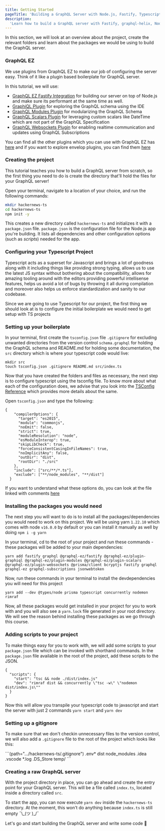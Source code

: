 ```yaml
---
title: Getting Started
pageTitle: 'Building a GraphQL Server with Node.js, Fastify, Typescript, GraphQL EZ, GraphQL Helix, Envelop & Prisma'
description:
  'Learn how to build a GraphQL server with Fastify, graphql-helix, Node.js, Typescript, GraphQL EZ, Envelop & Prisma'
---
```


In this section, we will look at an overview about the project, create the relevant folders and learn about the packages we would be using to build the GraphQL server.

### GraphQL EZ

We use plugins from GraphQL EZ to make our job of configuring the server easy. Think of it like a plugin based boilerplate for GraphQL server.

In this tutorial, we will use:

- [GraphQL EZ Fastify Integration](https://www.graphql-ez.com/docs/integrations/fastify) for building our server on top of Node.js and make sure its performant at the same time as well.
- [GraphiQL Plugin](https://www.graphql-ez.com/plugins/graphiql) for exploring the GraphQL schema using the IDE
- [GraphQL Modules Plugin](https://www.graphql-ez.com/plugins/graphql-modules) for modularizing the GraphQL Schema
- [GraphQL Scalars Plugin](https://www.graphql-ez.com/plugins/graphql-scalars) for leveraging custom scalars like DateTime which are not part of the GraphQL Specification
- [GraphQL Websockets Plugin](https://www.graphql-ez.com/plugins/websockets) for enabling realtime communication and updates using GraphQL Subscriptions



You can find all the other plugins which you can use with GraphQL EZ has [here](https://www.graphql-ez.com/plugins) and if you want to explore envelop plugins, you can find them [here](https://github.com/dotansimha/envelop#available-plugins)

### Creating the project

This tutorial teaches you how to build a GraphQL server from scratch, so the first thing you need to do is create the
directory that'll hold the files for your GraphQL server!

<Instruction>

Open your terminal, navigate to a location of your choice, and run the following commands:

```bash
mkdir hackernews-ts
cd hackernews-ts
npm init -y
```

</Instruction>

This creates a new directory called `hackernews-ts` and initializes it with a `package.json` file. `package.json` is
the configuration file for the Node.js app you're building. It lists all dependencies and other configuration options
(such as _scripts_) needed for the app.

### Configuring your Typescript Project

Typescript acts as a superset for Javascript and brings a lot of goodness along with it including things like providing strong typing, allows us to use the latest JS syntax without bothering about the compatibility, allows for amazing tooling around with the editors providing powerful intellisense features, helps us avoid a lot of bugs by throwing it all during compilation and moreover also helps us enforce standardization and sanity to our codebase.

Since we are going to use Typescript for our project, the first thing we should look at is to configure the initial boilerplate we would need to get setup with TS projects

### Setting up your boilerplate

<Instruction>

In your terminal, first create the `tsconfig.json` file `.gitignore` for excluding unwanted directories from the version control `schema.graphql` for holding the GraphQL schema and README.md for holding some documentation, the `src` directory which is where your typescript code would live:

```bash(path=".../hackernews-ts/")
mkdir src
touch tsconfig.json .gitignore README.md src/index.ts
```

</Instruction>

Now that you have created the folders and files as necessary, the next step is to configure typescript using the tsconfig file. To know more about what each of the configuration does, we advise that you look into the [TSConfig Reference](https://www.typescriptlang.org/tsconfig) which provides more details about the same.

<Instruction>

Open `tsconfig.json` and type the following:

```json(path="../hackernews-ts/tsconfig.json")
{
    "compilerOptions": {
      "target": "es2015",
      "module": "commonjs",
      "noEmit": false,
      "strict": true,
      "moduleResolution": "node",
      "esModuleInterop": true,
      "skipLibCheck": true,
      "forceConsistentCasingInFileNames": true,
      "noImplicitAny": false,
      "outDir": "dist",
      "rootDir": "./src"
    },
    "include": ["src/**/*.ts"],
    "exclude": ["**/node_modules", "**/dist"]
  }
```
</Instruction>

If you want to understand what these options do, you can look at the file linked with comments [here](https://github.com/tvvignesh/graphql-ez-example/blob/hackernews-ts/tsconfig.json)

### Installing the packages you would need

The next step you will want to do is to install all the packages/dependencies you would need to work on this project. We will be using yarn `1.22.10` which comes with node `v16.0.0` by default or you can install it manually as well by doing `npm i -g yarn`

<Instruction>

In your terminal, cd to the root of your project and run these commands - these packages will be added to your main dependencies:

```bash(path=".../hackernews-ts/")
yarn add fastify graphql @graphql-ez/fastify @graphql-ez/plugin-graphiql @graphql-ez/plugin-modules @graphql-ez/plugin-scalars @graphql-ez/plugin-websockets @prisma/client bcryptjs fastify graphql graphql-ez graphql-subscriptions jsonwebtoken
```

Now, run these commands in your terminal to install the devdependencies you will need for this project

```bash(path=".../hackernews-ts/")
yarn add --dev @types/node prisma typescript concurrently nodemon rimraf
```

Now, all these packages would get installed in your project for you to work with and you will also see a `yarn.lock` file generated in your root directory. We will see the reason behind installing these packages as we go through this course.

</Instruction>


### Adding scripts to your project

To make things easy for you to work with, we will add some scripts to your `package.json` file which can be invoked with shorthand commands. In the `package.json` file available in the root of the project, add these scripts to the JSON.

<Instruction>

```json(path=".../hackernews-ts/package.json")
{
  "scripts": {
    "start": "tsc && node ./dist/index.js"
    "dev": "rimraf dist && concurrently \"tsc -w\" \"nodemon dist/index.js\""
  }
}
```

Now this will allow you transpile your typescript code to javascript and start the server with just 2 commands `yarn start` and `yarn dev`

</Instruction>

### Setting up a gitignore

To make sure that we don't checkin unnecessary files to the version control, we will also add a `.gitignore` file to the root of the project which looks like this:

<Instruction>
```(path=".../hackernews-ts/.gitignore")
.env*
dist
node_modules
.idea
.vscode
*.log
.DS_Store
temp/
```
</Instruction>

### Creating a raw GraphQL server

With the project directory in place, you can go ahead and create the entry point for your GraphQL server. This will be a
file called `index.ts`, located inside a directory called `src`.

To start the app, you can now execute `yarn dev` inside the `hackernews-ts` directory. At the moment, this
won't do anything because `index.ts` is still empty ¯\\\_(ツ )\_/¯

Let's go and start building the GraphQL server and write some code 🙌